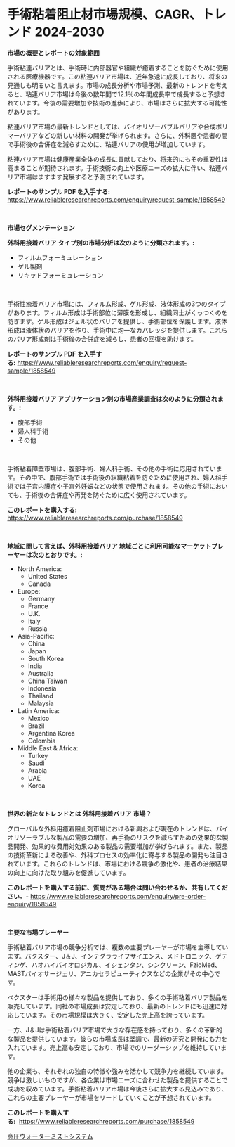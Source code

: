 <p><h1>手術粘着阻止材市場規模、CAGR、トレンド 2024-2030</h1></p><p><strong>市場の概要とレポートの対象範囲</strong></p>
<p><p>手術粘連バリアとは、手術時に内部器官や組織が癒着することを防ぐために使用される医療機器です。この粘連バリア市場は、近年急速に成長しており、将来の見通しも明るいと言えます。市場の成長分析や市場予測、最新のトレンドを考えると、粘連バリア市場は今後の数年間で12.1％の年間成長率で成長すると予想されています。今後の需要増加や技術の進歩により、市場はさらに拡大する可能性があります。</p><p>粘連バリア市場の最新トレンドとしては、バイオリソーバブルバリアや合成ポリマーバリアなどの新しい材料の開発が挙げられます。さらに、外科医や患者の間で手術後の合併症を減らすために、粘連バリアの使用が増加しています。</p><p>粘連バリア市場は健康産業全体の成長に貢献しており、将来的にもその重要性は高まることが期待されます。手術技術の向上や医療ニーズの拡大に伴い、粘連バリア市場はますます発展すると予測されています。</p></p>
<p><strong>レポートのサンプル PDF を入手する:</strong> <a href="https://www.reliableresearchreports.com/enquiry/request-sample/1858549">https://www.reliableresearchreports.com/enquiry/request-sample/1858549</a></p>
<p>&nbsp;</p>
<p><strong>市場セグメンテーション</strong></p>
<p><strong>外科用接着バリア タイプ別の市場分析は次のように分類されます。:</strong></p>
<p><ul><li>フィルムフォーミュレーション</li><li>ゲル製剤</li><li>リキッドフォーミュレーション</li></ul></p>
<p>&nbsp;</p>
<p><p>手術性癒着バリア市場には、フィルム形成、ゲル形成、液体形成の3つのタイプがあります。フィルム形成は手術部位に薄膜を形成し、組織同士がくっつくのを防ぎます。ゲル形成はジェル状のバリアを提供し、手術部位を保護します。液体形成は液体状のバリアを作り、手術中に均一なカバレッジを提供します。これらのバリア形成剤は手術後の合併症を減らし、患者の回復を助けます。</p></p>
<p><strong>レポートのサンプル PDF を入手する:</strong>&nbsp;<a href="https://www.reliableresearchreports.com/enquiry/request-sample/1858549">https://www.reliableresearchreports.com/enquiry/request-sample/1858549</a></p>
<p>&nbsp;</p>
<p><strong> 外科用接着バリア アプリケーション別の市場産業調査は次のように分類されます。:</strong></p>
<p><ul><li>腹部手術</li><li>婦人科手術</li><li>その他</li></ul></p>
<p>&nbsp;</p>
<p><p>手術粘着障壁市場は、腹部手術、婦人科手術、その他の手術に応用されています。その中で、腹部手術では手術後の組織粘着を防ぐために使用され、婦人科手術では子宮内膜症や子宮外妊娠などの状態で使用されます。その他の手術においても、手術後の合併症や再発を防ぐために広く使用されています。</p></p>
<p><strong>このレポートを購入する:</strong>&nbsp; <a href="https://www.reliableresearchreports.com/purchase/1858549">https://www.reliableresearchreports.com/purchase/1858549</a></p>
<p>&nbsp;</p>
<p><strong>地域に関して言えば、外科用接着バリア 地域ごとに利用可能なマーケットプレーヤーは次のとおりです。:</strong></p>
<p><ul>
    <li>
        North America:
        <ul>
            <li>United States</li>
            <li>Canada</li>
        </ul>
    </li>
    <li>
        Europe:
        <ul>
            <li>Germany</li>
            <li>France</li>
            <li>U.K.</li>
            <li>Italy</li>
            <li>Russia</li>
        </ul>
    </li>
    <li>
        Asia-Pacific:
        <ul>
            <li>China</li>
            <li>Japan</li>
            <li>South Korea</li>
            <li>India</li>
            <li>Australia</li>
            <li>China Taiwan</li>
            <li>Indonesia</li>
            <li>Thailand</li>
            <li>Malaysia</li>
        </ul>
    </li>
    <li>
        Latin America:
        <ul>
            <li>Mexico</li>
            <li>Brazil</li>
            <li>Argentina Korea</li>
            <li>Colombia</li>
        </ul>
    </li>
    <li>
        Middle East & Africa:
        <ul>
            <li>Turkey</li>
            <li>Saudi</li>
            <li>Arabia</li>
            <li>UAE</li>
            <li>Korea</li>
        </ul>
    </li>
    </ul></p>
<p>&nbsp;</p>
<p><strong>世界の新たなトレンドとは 外科用接着バリア 市場？</strong></p>
<p><p>グローバルな外科用癒着阻止剤市場における新興および現在のトレンドは、バイオリゾーラブルな製品の需要の増加、再手術のリスクを減らすための効果的な製品開発、効果的な費用対効果のある製品の需要増加が挙げられます。また、製品の技術革新による改善や、外科プロセスの効率化に寄与する製品の開発も注目されています。これらのトレンドは、市場における競争の激化や、患者の治療結果の向上に向けた取り組みを促進しています。</p></p>
<p><strong>このレポートを購入する前に、質問がある場合は問い合わせるか、共有してください。</strong>- <a href="https://www.reliableresearchreports.com/enquiry/pre-order-enquiry/1858549">https://www.reliableresearchreports.com/enquiry/pre-order-enquiry/1858549</a></p>
<p>&nbsp;</p>
<p><strong>主要な市場プレーヤー</strong></p>
<p><p>手術粘着バリア市場の競争分析では、複数の主要プレーヤーが市場を主導しています。バクスター、J＆J、インテグラライフサイエンス、メドトロニック、ゲティンゲ、ハオハイバイオロジカル、イシェンタン、シンクリーン、FzioMed、MASTバイオサージェリ、アニカセラピューティクスなどの企業がその中心です。</p><p>ベクスターは手術用の様々な製品を提供しており、多くの手術粘着バリア製品を販売しています。同社の市場成長は安定しており、最新のトレンドにも迅速に対応しています。その市場規模は大きく、安定した売上高を誇っています。</p><p>一方、J＆Jは手術粘着バリア市場で大きな存在感を持っており、多くの革新的な製品を提供しています。彼らの市場成長は堅調で、最新の研究と開発にも力を入れています。売上高も安定しており、市場でのリーダーシップを維持しています。</p><p>他の企業も、それぞれの独自の特徴や強みを活かして競争力を継続しています。競争は激しいものですが、各企業は市場ニーズに合わせた製品を提供することで成功を収めています。手術粘着バリア市場は今後さらに拡大する見込みであり、これらの主要プレーヤーが市場をリードしていくことが予想されています。</p></p>
<p><strong>このレポートを購入する:</strong>&nbsp;&nbsp;<a href="https://www.reliableresearchreports.com/purchase/1858549">https://www.reliableresearchreports.com/purchase/1858549</a></p>
<p><p><a href="https://github.com/zoetazuur/Market-Research-Report-List-1/blob/main/915492213036.md">高圧ウォーターミストシステム</a></p></p>